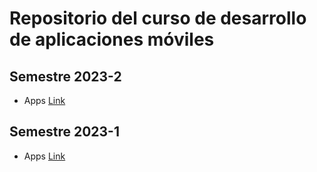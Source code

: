 # Repositorio del curso de desarrollo de aplicaciones móviles

## Semestre 2023-2

- Apps [Link](https://github.com/saurmo/dllo-movil-flutter/tree/2023-2-apps)

## Semestre 2023-1

- Apps [Link](https://github.com/saurmo/dllo-movil-flutter/tree/2023-1-en-clase)